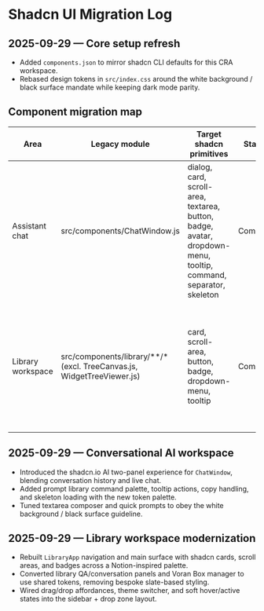 # Shadcn UI Migration Log

## 2025-09-29 — Core setup refresh
- Added `components.json` to mirror shadcn CLI defaults for this CRA workspace.
- Rebased design tokens in `src/index.css` around the white background / black surface mandate while keeping dark mode parity.

## Component migration map
| Area | Legacy module | Target shadcn primitives | Status | Notes |
| --- | --- | --- | --- | --- |
| Assistant chat | src/components/ChatWindow.js | dialog, card, scroll-area, textarea, button, badge, avatar, dropdown-menu, tooltip, command, separator, skeleton | Complete | Rebuilt AI workspace with shadcn primitives, white/black token rules, and quick prompt tooling. |
| Library workspace | src/components/library/**/* (excl. TreeCanvas.js, WidgetTreeViewer.js) | card, scroll-area, button, badge, dropdown-menu, tooltip | Complete | Reskinned library shell with token-driven sidebar, two-panel layout, and shadcn interactions while keeping node tree untouched. |

## 2025-09-29 — Conversational AI workspace
- Introduced the shadcn.io AI two-panel experience for `ChatWindow`, blending conversation history and live chat.
- Added prompt library command palette, tooltip actions, copy handling, and skeleton loading with the new token palette.
- Tuned textarea composer and quick prompts to obey the white background / black surface guideline.

## 2025-09-29 — Library workspace modernization
- Rebuilt `LibraryApp` navigation and main surface with shadcn cards, scroll areas, and badges across a Notion-inspired palette.
- Converted library QA/conversation panels and Voran Box manager to use shared tokens, removing bespoke slate-based styling.
- Wired drag/drop affordances, theme switcher, and soft hover/active states into the sidebar + drop zone layout.
